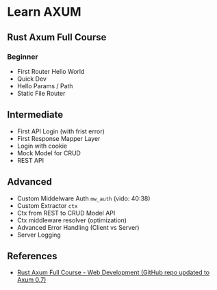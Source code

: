 # Learn AXUM

## Rust Axum Full Course 

### Beginner 

- First Router Hello World
- Quick Dev 
- Hello Params / Path
- Static File Router

## Intermediate

- First API Login (with frist error)
- First Response Mapper Layer
- Login with cookie
- Mock Model for CRUD
- REST API

## Advanced 

- Custom Middelware Auth `mw_auth` (vido: 40:38)
- Custom Extractor `ctx`
- Ctx from REST to CRUD Model API
- Ctx middleware resolver (optimization)
- Advanced Error Handling (Client vs Server)
- Server Logging

## References 

- [Rust Axum Full Course - Web Development (GitHub repo updated to Axum 0.7)](https://www.youtube.com/watch?v=XZtlD_m59sM&list=PL7r-PXl6ZPcCIOFaL7nVHXZvBmHNhrh_Q&index=37)